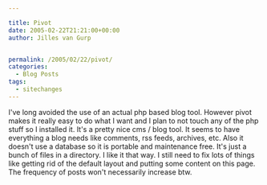 ```yaml
---

title: Pivot
date: 2005-02-22T21:21:00+00:00
author: Jilles van Gurp


permalink: /2005/02/22/pivot/
categories:
  - Blog Posts
tags:
  - sitechanges
---
```

 I've long avoided the use of an actual php based blog tool. However pivot makes it really easy to do what I want and I plan to not touch any of the php stuff so I installed it. It's a pretty nice cms / blog tool. It seems to have everything a blog needs like comments, rss feeds, archives, etc. Also it doesn't use a database so it is portable and maintenance free. It's just a bunch of files in a directory. I like it that way. 
I still need to fix lots of things like getting rid of the default layout and putting some content on this page. The frequency of posts won't necessarily increase btw. 